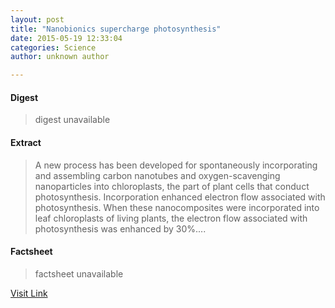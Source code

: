 ```yaml
---
layout: post
title: "Nanobionics supercharge photosynthesis"
date: 2015-05-19 12:33:04
categories: Science
author: unknown author

---
```



#### Digest
>digest unavailable

#### Extract
>A new process has been developed for spontaneously incorporating and assembling carbon nanotubes and oxygen-scavenging nanoparticles into chloroplasts, the part of plant cells that conduct photosynthesis. Incorporation enhanced electron flow associated with photosynthesis. When these nanocomposites were incorporated into leaf chloroplasts of living plants, the electron flow associated with photosynthesis was enhanced by 30%....

#### Factsheet
>factsheet unavailable

[Visit Link](http://feeds.sciencedaily.com/~r/sciencedaily/~3/7GzdrkuVGi8/150519083304.htm)


